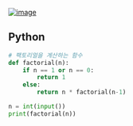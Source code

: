[![image](https://user-images.githubusercontent.com/54588441/197377228-7c67acd3-451b-4f52-968c-80b71d335a52.png)](https://acmicpc.net/problem/10872)

## Python
```python
# 팩토리얼을 계산하는 함수
def factorial(n):
    if n == 1 or n == 0:
        return 1
    else:
        return n * factorial(n-1)

n = int(input())
print(factorial(n))
```